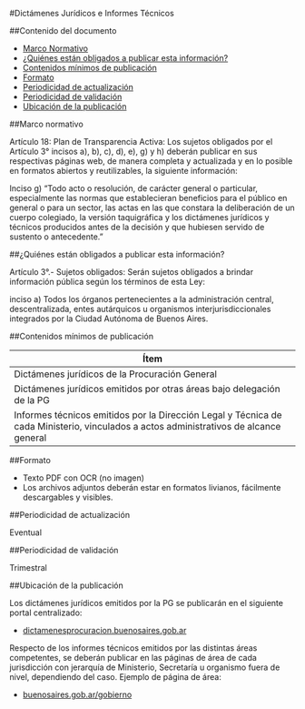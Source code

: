 #Dictámenes Jurídicos e Informes Técnicos

##Contenido del documento

- [Marco Normativo](#marco-normativo)
- [¿Quiénes están obligados a publicar esta información?](#quienes-estan-obligados-a-publicar-esta-informacion)
- [Contenidos mínimos de publicación](#contenidos-mínimos-de-publicación)
- [Formato](#formato)
- [Periodicidad de actualización](#periodicidad-de-actualización)
- [Periodicidad de validación](#periodicidad-de-validación)
- [Ubicación de la publicación](#ubicación-de-la-publicación)
 
##Marco normativo

Artículo 18: Plan de Transparencia Activa: Los sujetos obligados por el Artículo 3° incisos a), b), c), d), e), g) y h) deberán publicar en sus respectivas páginas web, de manera completa y actualizada y en lo posible en formatos abiertos y reutilizables, la siguiente información:

Inciso g) “Todo acto o resolución, de carácter general o particular, especialmente las normas que establecieran beneficios para el público en general o para un sector, las actas en las que constara la deliberación de un cuerpo colegiado, la versión taquigráfica y los dictámenes jurídicos y técnicos producidos antes de la decisión y que hubiesen servido de sustento o antecedente.”

##¿Quiénes están obligados a publicar esta información?

Artículo 3°.- Sujetos obligados: Serán sujetos obligados a brindar información pública según los términos de esta Ley:

inciso a) Todos los órganos pertenecientes a la administración central, descentralizada, entes autárquicos u organismos interjurisdiccionales integrados por la Ciudad Autónoma de Buenos Aires.

##Contenidos mínimos de publicación

| Ítem	|
| ------------- |
| Dictámenes jurídicos de la Procuración General   |
| Dictámenes jurídicos emitidos por otras áreas bajo delegación de la PG    |
| Informes técnicos emitidos por la Dirección Legal y Técnica de cada Ministerio, vinculados a actos administrativos de alcance general |

##Formato

- Texto PDF con OCR (no imagen)
- Los archivos adjuntos deberán estar en formatos livianos, fácilmente descargables y visibles.

##Periodicidad de actualización

Eventual

##Periodicidad de validación

Trimestral

##Ubicación de la publicación

Los dictámenes jurídicos emitidos por la PG se publicarán en el siguiente portal centralizado:

- [dictamenesprocuracion.buenosaires.gob.ar](https://dictamenesprocuracion.buenosaires.gob.ar)

Respecto de los informes técnicos emitidos por las distintas áreas competentes, se deberán publicar en las páginas de área de cada jurisdicción con jerarquía de Ministerio, Secretaría u organismo fuera de nivel, dependiendo del caso. Ejemplo de página de área:

- [buenosaires.gob.ar/gobierno](http://www.buenosaires.gob.ar/gobierno)
